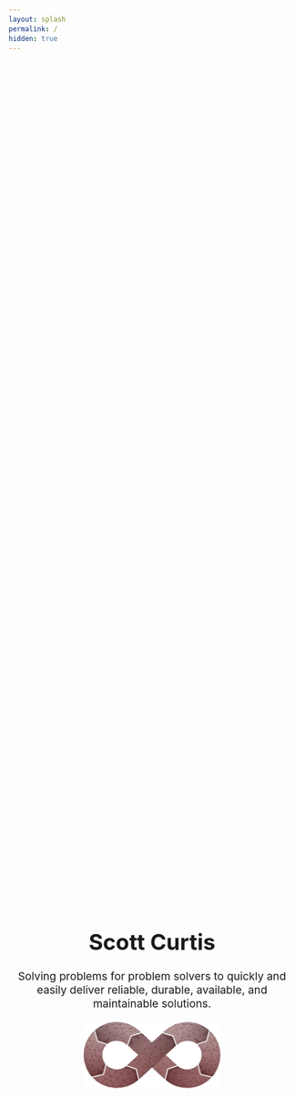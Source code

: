 ```yaml
---
layout: splash
permalink: /
hidden: true
---
```

<div style="margin: 0; position: absolute; top: 45%; left: 50%; -ms-transform: translate(-50%, -50%); transform: translate(-50%, -50%)">
<center><h1 style="font-size:4vw;">Scott Curtis</h1></center>
<center><p style="font-size:2vw">Solving problems for problem solvers to quickly and easily deliver reliable, durable, available, and maintainable solutions.</p></center>
<center><p style="font-size:2vw"></p></center>
<img src="/assets/images/splash.png" alt="SplashImage" style="width: 50%; margin-left: auto; margin-right: auto; display: block;">
</div>
